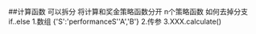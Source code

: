  ##计算函数 可以拆分
    将计算和奖金策略函数分开
    n个策略函数
    如何去掉分支  if..else 
        1.数组 {'S':'performanceS''A','B'}
        2.传参 
        3.XXX.calculate()